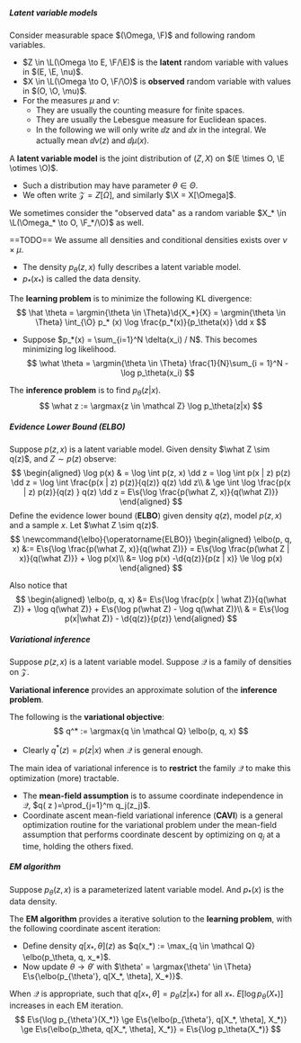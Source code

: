 ##### Latent variable models

Consider measurable space $(\Omega, \F)$ and following random variables.

- $Z \in \L(\Omega \to E, \F/\E)$ is the **latent** random variable with values in $(E, \E, \nu)$.
- $X \in \L(\Omega \to O, \F/\O)$ is **observed** random variable with values in $(O, \O, \mu)$.
- For the measures $\mu$ and $\nu$:
  - They are usually the counting measure for finite spaces.
  - They are usually the Lebesgue measure for Euclidean spaces.
  - In the following we will only write $\dd z$ and $\dd x$ in the integral. We actually mean $\dd \nu(z)$ and $\dd \mu(x)$.

A **latent variable model** is the joint distribution of $(Z, X)$ on $(E \times O, \E \otimes \O)$.

- Such a distribution may have parameter $\theta \in \Theta$.
- We often write $\mathcal Z = Z[\Omega]$, and similarly $\X = X[\Omega]$.

We sometimes consider the "observed data" as a random variable $X_* \in \L(\Omega_* \to O, \F_*/\O)$ as well.

==TODO== We assume all densities and conditional densities exists over $\nu \times \mu$.

- The density $p_\theta(z, x)$ fully describes a latent variable model.
- $p_*(x_*)$ is called the data density.

The **learning problem** is to minimize the following KL divergence:
$$
\hat \theta = \argmin{\theta \in \Theta}\d{X_*}{X} = \argmin{\theta \in \Theta} \int_{\O} p_* (x) \log \frac{p_*(x)}{p_\theta(x)} \dd x
$$

- Suppose $p_*(x) = \sum_{i=1}^N \delta(x_i) / N$. This becomes minimizing log likelihood.
  $$
  \what \theta = \argmin{\theta \in \Theta} \frac{1}{N}\sum_{i = 1}^N -\log p_\theta(x_i)
  $$

The **inference problem** is to find $p_\theta(z | x)$.
$$
\what z := \argmax{z \in \mathcal Z} \log p_\theta(z|x)
$$

##### Evidence Lower Bound (ELBO)

Suppose $p(z, x)$ is a latent variable model. Given density $\what Z \sim q(z)$, and $Z \sim p(z)$ observe:
$$
\begin{aligned}
\log p(x) & = \log \int p(z, x) \dd z = \log \int p(x | z) p(z) \dd z = \log \int \frac{p(x | z) p(z)}{q(z)} q(z) \dd z\\
& \ge \int \log \frac{p(x | z) p(z)}{q(z) } q(z) \dd z = E\s{\log \frac{p(\what Z, x)}{q(\what Z)}}
\end{aligned}
$$
Define the evidence lower bound (**ELBO**) given density $q(z)$, model $p(z, x)$ and a sample $x$. Let $\what Z \sim q(z)$.
$$
\newcommand{\elbo}{\operatorname{ELBO}}
\begin{aligned}
\elbo(p, q, x) &:= E\s{\log \frac{p(\what Z, x)}{q(\what Z)}} = E\s{\log \frac{p(\what Z | x)}{q(\what Z)}} + \log p(x)\\
&= \log p(x) -\d{q(z)}{p(z | x)} \le \log p(x)
\end{aligned}
$$

Also notice that
$$
\begin{aligned}
\elbo(p, q, x) &= E\s{\log \frac{p(x | \what Z)}{q(\what Z)} + \log q(\what Z)} + E\s{\log p(\what Z) - \log q(\what Z)}\\
& = E\s{\log p(x|\what Z)} - \d{q(z)}{p(z)}
\end{aligned}
$$

##### Variational inference

Suppose $p(z, x)$ is a latent variable model. Suppose $\mathcal Q$ is a family of densities on $\mathcal Z$.

**Variational inference** provides an approximate solution of the **inference problem**.

The following is the **variational objective**:
$$
q^* := \argmax{q \in \mathcal Q} \elbo(p, q, x)
$$

- Clearly $q^*(z) = p(z | x)$ when $\mathcal Q$ is general enough.

The main idea of variational inference is to **restrict** the family $\mathcal Q$ to make this optimization (more) tractable.

- The **mean-field assumption** is to assume coordinate independence in $\mathcal Q$, $q( z )=\prod_{j=1}^m q_j(z_j)$.
- Coordinate ascent mean-field variational inference (**CAVI**) is a general optimization routine for the variational problem under the mean-field assumption that performs coordinate descent by optimizing on $q_j$ at a time, holding the others fixed.


##### EM algorithm

Suppose $p_\theta(z, x)$ is a parameterized latent variable model. And $p_*(x)$ is the data density.

The **EM algorithm** provides a iterative solution to the **learning problem**, with the following coordinate ascent iteration:

- Define density $q[x_*, \theta](z)$ as $q(x_*) := \max_{q \in \mathcal Q} \elbo(p_\theta, q, x_*)$.
- Now update $\theta \to \theta'$ with $\theta' = \argmax{\theta' \in \Theta} E\s{\elbo(p_{\theta'}, q[X_*, \theta], X_*)}$.

When $\mathcal Q$ is appropriate, such that $q[x_*, \theta] =p_\theta(z|x_*)$ for all $x_*$. $E[\log p_\theta(X_*)]$ increases in each EM iteration.
$$
E\s{\log p_{\theta'}(X_*)} \ge E\s{\elbo(p_{\theta'}, q[X_*, \theta], X_*)} \ge E\s{\elbo(p_\theta, q[X_*, \theta], X_*)} = E\s{\log p_\theta(X_*)}
$$

